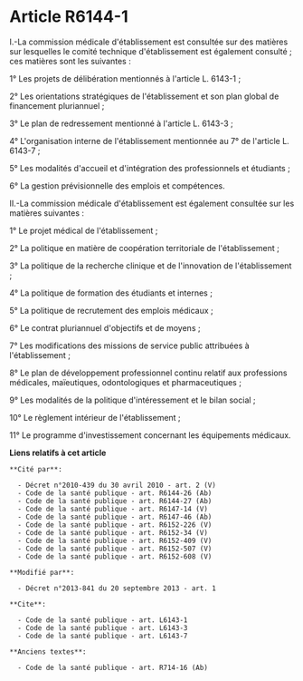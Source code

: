 # Article R6144-1

I.-La commission médicale d'établissement est consultée sur des matières sur lesquelles le comité technique d'établissement
est également consulté ; ces matières sont les suivantes : 

1° Les projets de délibération mentionnés à l'article L. 6143-1 ; 

2° Les orientations stratégiques de l'établissement et son plan global de financement pluriannuel ; 

3° Le plan de redressement mentionné à l'article L. 6143-3 ; 

4° L'organisation interne de l'établissement mentionnée au 7° de l'article L. 6143-7 ; 

5° Les modalités d'accueil et d'intégration des professionnels et étudiants ; 

6° La gestion prévisionnelle des emplois et compétences. 

II.-La commission médicale d'établissement est également consultée sur les matières suivantes : 

1° Le projet médical de l'établissement ; 

2° La politique en matière de coopération territoriale de l'établissement ; 

3° La politique de la recherche clinique et de l'innovation de l'établissement ; 

4° La politique de formation des étudiants et internes ; 

5° La politique de recrutement des emplois médicaux ; 

6° Le contrat pluriannuel d'objectifs et de moyens ; 

7° Les modifications des missions de service public attribuées à l'établissement ; 

8° Le plan de développement professionnel continu relatif aux professions médicales, maïeutiques, odontologiques et
pharmaceutiques ; 

9° Les modalités de la politique d'intéressement et le bilan social ; 

10° Le règlement intérieur de l'établissement ; 

11° Le programme d'investissement concernant les équipements médicaux.

**Liens relatifs à cet article**

	**Cité par**:

	  - Décret n°2010-439 du 30 avril 2010 - art. 2 (V)
	  - Code de la santé publique - art. R6144-26 (Ab)
	  - Code de la santé publique - art. R6144-27 (Ab)
	  - Code de la santé publique - art. R6147-14 (V)
	  - Code de la santé publique - art. R6147-46 (Ab)
	  - Code de la santé publique - art. R6152-226 (V)
	  - Code de la santé publique - art. R6152-34 (V)
	  - Code de la santé publique - art. R6152-409 (V)
	  - Code de la santé publique - art. R6152-507 (V)
	  - Code de la santé publique - art. R6152-608 (V)

	**Modifié par**:

	  - Décret n°2013-841 du 20 septembre 2013 - art. 1

	**Cite**:

	  - Code de la santé publique - art. L6143-1
	  - Code de la santé publique - art. L6143-3
	  - Code de la santé publique - art. L6143-7

	**Anciens textes**:

	  - Code de la santé publique - art. R714-16 (Ab)
